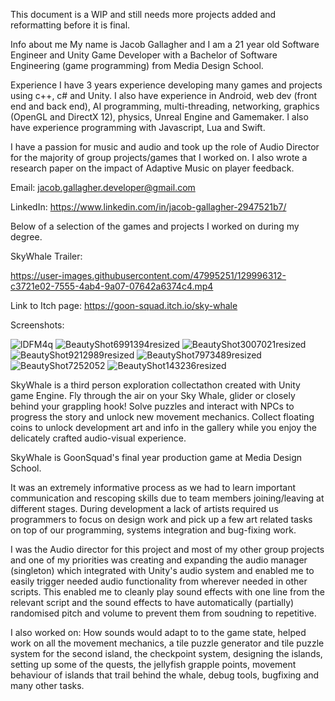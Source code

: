 This document is a WIP and still needs more projects added and reformatting before it is final.

Info about me
My name is Jacob Gallagher and I am a 21 year old Software Engineer and Unity Game Developer with a Bachelor of Software Engineering (game programming) from Media Design School. 

Experience
I have 3 years experience developing many games and projects using c++, c# and Unity. I also have experience in Android, web dev (front end and back end), AI programming, multi-threading, networking, graphics (OpenGL and DirectX 12), physics, Unreal Engine and Gamemaker. I also have experience programming with Javascript, Lua and Swift.

I have a passion for music and audio and took up the role of Audio Director for the majority of group projects/games that I worked on. I also wrote a research paper on the impact of Adaptive Music on player feedback.

Email: jacob.gallagher.developer@gmail.com

LinkedIn: https://www.linkedin.com/in/jacob-gallagher-2947521b7/

Below of a selection of the games and projects I worked on during my degree.

SkyWhale
Trailer:

https://user-images.githubusercontent.com/47995251/129996312-c3721e02-7555-4ab4-9a07-07642a6374c4.mp4

Link to Itch page: https://goon-squad.itch.io/sky-whale

Screenshots:

![lDFM4q](https://user-images.githubusercontent.com/47995251/129996524-ec143349-85a0-458d-a937-34cf8afc40dd.png)
![BeautyShot6991394resized](https://user-images.githubusercontent.com/47995251/130000668-270ab56e-ad3e-4fb0-8c44-ce49445a3824.png)
![BeautyShot3007021resized](https://user-images.githubusercontent.com/47995251/130000624-ba7d613f-f1c6-4bed-9058-8eb2cc240ee8.png)
![BeautyShot9212989resized](https://user-images.githubusercontent.com/47995251/130000687-f394d4d2-c8e1-4d1a-85b5-daec10ef5c3d.png)
![BeautyShot7973489resized](https://user-images.githubusercontent.com/47995251/130000698-2b7904c0-bb32-4fa4-8100-c10494167af6.png)
![BeautyShot7252052](https://user-images.githubusercontent.com/47995251/130000551-dedfd2ba-9598-48d8-a47b-509d3a784977.png)
![BeautyShot143236resized](https://user-images.githubusercontent.com/47995251/130000591-89bebb83-0b29-42e2-a132-0134c53898a3.png)


SkyWhale is a third person exploration collectathon created with Unity game Engine. Fly through the air on your Sky Whale, glider or closely behind your grappling hook! Solve puzzles and interact with NPCs to progress the story and unlock new movement mechanics. Collect floating coins to unlock development art and info in the gallery while you enjoy the delicately crafted audio-visual experience.

SkyWhale is GoonSquad's final year production game at Media Design School. 

It was an extremely informative process as we had to learn important communication and rescoping skills due to team members joining/leaving at different stages. During development a lack of artists required us programmers to focus on design work and pick up a few art related tasks on top of our programming, systems integration and bug-fixing work. 

I was the Audio director for this project and most of my other group projects and one of my priorities was creating and expanding the audio manager (singleton) which integrated with Unity's audio system and enabled me to easily trigger needed audio functionality from wherever needed in other scripts. This enabled me to cleanly play sound effects with one line from the relevant script and the sound effects to have automatically (partially) randomised pitch and volume to prevent them from soudning to repetitive. 

I also worked on: 
How sounds would adapt to to the game state, helped work on all the movement mechanics, a tile puzzle generator and tile puzzle system for the second island, the checkpoint system, designing the islands, setting up some of the quests, the jellyfish grapple points, movement behaviour of islands that trail behind the whale, debug tools, bugfixing and many other tasks.

<!--
**Iamnotaspy/Iamnotaspy** is a ✨ _special_ ✨ repository because its `README.md` (this file) appears on your GitHub profile.

Here are some ideas to get you started:

- 🔭 I’m currently working on ...
- 🌱 I’m currently learning ...
- 👯 I’m looking to collaborate on ...
- 🤔 I’m looking for help with ...
- 💬 Ask me about ...
- 📫 How to reach me: ...
- 😄 Pronouns: ...
- ⚡ Fun fact: ...
-->
